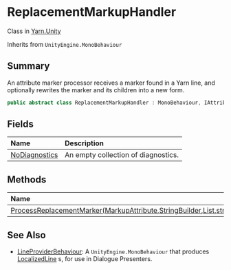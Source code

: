# ReplacementMarkupHandler

Class in [Yarn.Unity](/docs/api/csharp/yarn.unity.md)

Inherits from `UnityEngine.MonoBehaviour`

## Summary


An attribute marker processor receives a marker found in a Yarn line,
and optionally rewrites the marker and its children into a new form.


```csharp
public abstract class ReplacementMarkupHandler : MonoBehaviour, IAttributeMarkerProcessor
```

## Fields

|Name|Description|
|:---|:---|
|[NoDiagnostics](/docs/api/csharp/yarn.unity.replacementmarkuphandler.nodiagnostics.md)|An empty collection of diagnostics.|

## Methods

|Name|Description|
|:---|:---|
|[ProcessReplacementMarker(MarkupAttribute,StringBuilder,List<MarkupAttribute>,string)](/docs/api/csharp/yarn.unity.replacementmarkuphandler.processreplacementmarker.md)||

## See Also

* [LineProviderBehaviour](/docs/api/csharp/yarn.unity.lineproviderbehaviour.md): A  <code>UnityEngine.MonoBehaviour</code>  that produces  <a href="yarn.unity.localizedline.md">LocalizedLine</a> s, for use in Dialogue Presenters.

